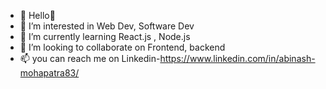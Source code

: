 - 👋 Hello👋
- 👀 I’m interested in Web Dev, Software Dev 
- 🌱 I’m currently learning React.js , Node.js
- 💞️ I’m looking to collaborate on Frontend, backend
- 📫 you can reach me on Linkedin-https://www.linkedin.com/in/abinash-mohapatra83/

<!---
AbinashC2/AbinashC2 is a ✨ special ✨ repository because its `README.md` (this file) appears on your GitHub profile.
You can click the Preview link to take a look at your changes.
--->

